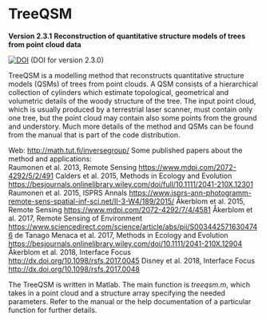 # TreeQSM

**Version 2.3.1**
**Reconstruction of quantitative structure models of trees from point cloud data**

[![DOI](https://zenodo.org/badge/DOI/10.5281/zenodo.844626.svg)](https://doi.org/10.5281/zenodo.844626) (DOI for version 2.3.0)

TreeQSM is a modelling method that reconstructs quantitative structure models (QSMs) of trees from point clouds. A QSM consists of a hierarchical collection of cylinders which estimate topological, geometrical and volumetric details of the woody structure of the tree. The input point cloud, which is usually produced by a terrestrial laser scanner, must contain only one tree, but the point cloud may contain also some points from the ground and understory. Much more details of the method and QSMs can be found from the manual that is part of the code distribution.

Web: http://math.tut.fi/inversegroup/
Some published papers about the method and applications: 	
Raumonen et al. 2013, Remote Sensing https://www.mdpi.com/2072-4292/5/2/491
Calders et al. 2015, Methods in Ecology and Evolution https://besjournals.onlinelibrary.wiley.com/doi/full/10.1111/2041-210X.12301
Raumonen et al. 2015, ISPRS Annals https://www.isprs-ann-photogramm-remote-sens-spatial-inf-sci.net/II-3-W4/189/2015/
Åkerblom et al. 2015, Remote Sensing https://www.mdpi.com/2072-4292/7/4/4581
Åkerblom et al. 2017, Remote Sensing of Environment https://www.sciencedirect.com/science/article/abs/pii/S0034425716304746
de Tanago Menaca et al. 2017, Methods in Ecology and Evolution https://besjournals.onlinelibrary.wiley.com/doi/10.1111/2041-210X.12904
Åkerblom et al. 2018, Interface Focus http://dx.doi.org/10.1098/rsfs.2017.0045 
Disney et al. 2018, Interface Focus http://dx.doi.org/10.1098/rsfs.2017.0048 


The TreeQSM is written in Matlab.
The main function is _treeqsm.m_, which takes in a point cloud and a structure array specifying the needed parameters. Refer to the manual or the help documentation of a particular function for further details.